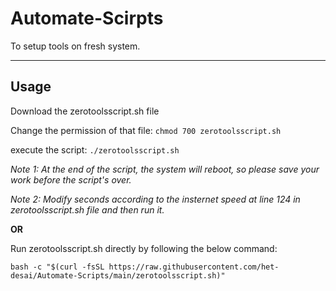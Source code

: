 # Automate-Scirpts
To setup tools on fresh system.

---

## Usage

Download the zerotoolsscript.sh file

Change the permission of that file: `chmod 700 zerotoolsscript.sh`

execute the script: `./zerotoolsscript.sh`

*Note 1: At the end of the script, the system will reboot, so please save your work before the script's over.*

*Note 2: Modify seconds according to the insternet speed at line 124 in zerotoolsscript.sh file and then run it.*

**OR**

Run zerotoolsscript.sh directly by following the below command:

`bash -c "$(curl -fsSL https://raw.githubusercontent.com/het-desai/Automate-Scripts/main/zerotoolsscript.sh)"`
